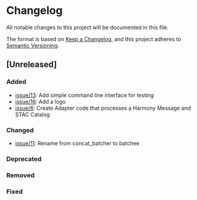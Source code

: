 # Changelog
All notable changes to this project will be documented in this file.

The format is based on [Keep a Changelog](https://keepachangelog.com/en/1.0.0/),
and this project adheres to [Semantic Versioning](https://semver.org/spec/v2.0.0.html).

## [Unreleased]

### Added
- [issue/13](https://github.com/danielfromearth/batchee/issues/13): Add simple command line interface for testing
- [issue/16](https://github.com/danielfromearth/batchee/issues/16): Add a logo
- [issue/6](https://github.com/danielfromearth/batchee/issues/6): Create Adapter code that processes a Harmony Message and STAC Catalog
### Changed
- [issue/11](https://github.com/danielfromearth/batchee/issues/11): Rename from concat_batcher to batchee
### Deprecated
### Removed
### Fixed
